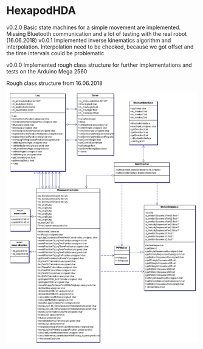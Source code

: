 # HexapodHDA
v0.2.0
Basic state machines for a simple movement are implemented. Missing Bluetooth communication and a lot of testing with the real robot (16.06.2018)
v0.0.1
Implemented inverse kinematics algorithm and interpolation. Interpolation need to be checked, 
because we got offset and the time intervals could be problematic   

v0.0.0
Implemented rough class structure for further implementations and tests on the Arduino Mega 2560


Rough class structure from 16.06.2018

![alt text](/Hexapod_TeamProject.gif)
